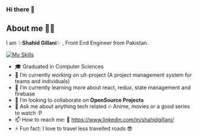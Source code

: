 ### Hi there 👋
## About me 🙋‍♂️
I am ✨**Shahid Gillani**✨ , Front End Engineer from Pakistan.

[![My Skills](https://skills.thijs.gg/icons?i=react,html,css,bootstrap,materialui,sass,figma,git,js,jquery,mongodb,mysql,nextjs,nodejs,tailwind)](https://skills.thijs.gg)

- 🎓 Graduated in Computer Sciences
- 🔭 I’m currently working on ult-project (A project management system for teams and individuals)
- 🌱 I’m currently learning more about react, redux, state management and firebase
- 👯 I’m looking to collaborate on **OpenSource Projects**
- 💬 Ask me about anything tech related :fire: Anime, movies or a good series to watch :P
- 📫 How to reach me: :link: https://www.linkedin.com/in/shahidgillani/
- ⚡ Fun fact: I love to travel less travelled roads :sunglasses:
<!--
**sibshahz/sibshahz** is a ✨ _special_  repository because its `README.md` (this file) appears on your GitHub profile.

Here are some ideas to get you started:

- 🔭 I’m currently working on ...
- 🌱 I’m currently learning ...
- 👯 I’m looking to collaborate on ...
- 🤔 I’m looking for help with ...
- 💬 Ask me about ...
- 📫 How to reach me: ...
- 😄 Pronouns: ...
- ⚡ Fun fact: ...
-->
